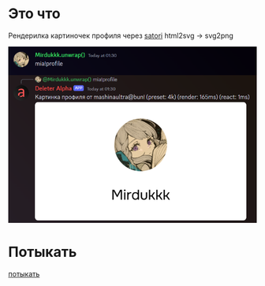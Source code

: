 # Это что
Рендерилка картиночек профиля через [satori](https://github.com/vercel/satori) html2svg -> svg2png

![img.png](img.png)

# Потыкать
[потыкать](https://og-playground.vercel.app/)
